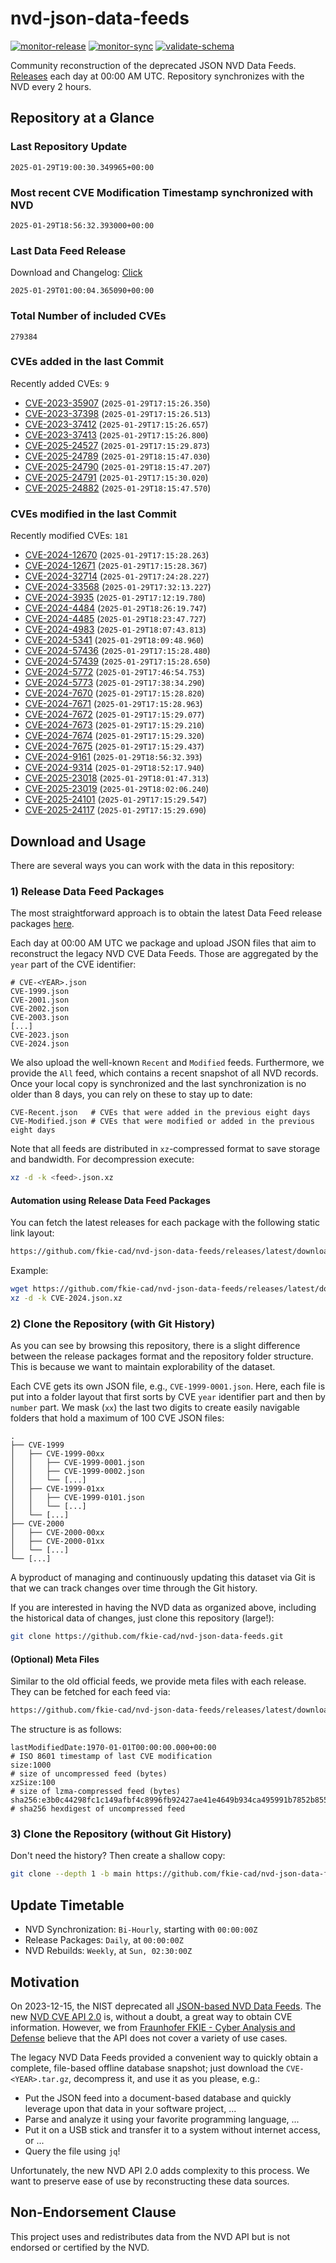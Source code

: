 # nvd-json-data-feeds

[![monitor-release](https://github.com/fkie-cad/nvd-json-data-feeds/actions/workflows/monitor_release.yml/badge.svg)](https://github.com/fkie-cad/nvd-json-data-feeds/actions/workflows/monitor_release.yml)
[![monitor-sync](https://github.com/fkie-cad/nvd-json-data-feeds/actions/workflows/monitor_sync.yml/badge.svg)](https://github.com/fkie-cad/nvd-json-data-feeds/actions/workflows/monitor_sync.yml)
[![validate-schema](https://github.com/fkie-cad/nvd-json-data-feeds/actions/workflows/validate_schema.yml/badge.svg)](https://github.com/fkie-cad/nvd-json-data-feeds/actions/workflows/validate_schema.yml)

Community reconstruction of the deprecated JSON NVD Data Feeds.
[Releases](https://github.com/fkie-cad/nvd-json-data-feeds/releases/latest) each day at 00:00 AM UTC.
Repository synchronizes with the NVD every 2 hours.

## Repository at a Glance

### Last Repository Update

```plain
2025-01-29T19:00:30.349965+00:00
```

### Most recent CVE Modification Timestamp synchronized with NVD

```plain
2025-01-29T18:56:32.393000+00:00
```

### Last Data Feed Release

Download and Changelog: [Click](https://github.com/fkie-cad/nvd-json-data-feeds/releases/latest)

```plain
2025-01-29T01:00:04.365090+00:00
```

### Total Number of included CVEs

```plain
279384
```

### CVEs added in the last Commit

Recently added CVEs: `9`

- [CVE-2023-35907](CVE-2023/CVE-2023-359xx/CVE-2023-35907.json) (`2025-01-29T17:15:26.350`)
- [CVE-2023-37398](CVE-2023/CVE-2023-373xx/CVE-2023-37398.json) (`2025-01-29T17:15:26.513`)
- [CVE-2023-37412](CVE-2023/CVE-2023-374xx/CVE-2023-37412.json) (`2025-01-29T17:15:26.657`)
- [CVE-2023-37413](CVE-2023/CVE-2023-374xx/CVE-2023-37413.json) (`2025-01-29T17:15:26.800`)
- [CVE-2025-24527](CVE-2025/CVE-2025-245xx/CVE-2025-24527.json) (`2025-01-29T17:15:29.873`)
- [CVE-2025-24789](CVE-2025/CVE-2025-247xx/CVE-2025-24789.json) (`2025-01-29T18:15:47.030`)
- [CVE-2025-24790](CVE-2025/CVE-2025-247xx/CVE-2025-24790.json) (`2025-01-29T18:15:47.207`)
- [CVE-2025-24791](CVE-2025/CVE-2025-247xx/CVE-2025-24791.json) (`2025-01-29T17:15:30.020`)
- [CVE-2025-24882](CVE-2025/CVE-2025-248xx/CVE-2025-24882.json) (`2025-01-29T18:15:47.570`)


### CVEs modified in the last Commit

Recently modified CVEs: `181`

- [CVE-2024-12670](CVE-2024/CVE-2024-126xx/CVE-2024-12670.json) (`2025-01-29T17:15:28.263`)
- [CVE-2024-12671](CVE-2024/CVE-2024-126xx/CVE-2024-12671.json) (`2025-01-29T17:15:28.367`)
- [CVE-2024-32714](CVE-2024/CVE-2024-327xx/CVE-2024-32714.json) (`2025-01-29T17:24:28.227`)
- [CVE-2024-33568](CVE-2024/CVE-2024-335xx/CVE-2024-33568.json) (`2025-01-29T17:32:13.227`)
- [CVE-2024-3935](CVE-2024/CVE-2024-39xx/CVE-2024-3935.json) (`2025-01-29T17:12:19.780`)
- [CVE-2024-4484](CVE-2024/CVE-2024-44xx/CVE-2024-4484.json) (`2025-01-29T18:26:19.747`)
- [CVE-2024-4485](CVE-2024/CVE-2024-44xx/CVE-2024-4485.json) (`2025-01-29T18:23:47.727`)
- [CVE-2024-4983](CVE-2024/CVE-2024-49xx/CVE-2024-4983.json) (`2025-01-29T18:07:43.813`)
- [CVE-2024-5341](CVE-2024/CVE-2024-53xx/CVE-2024-5341.json) (`2025-01-29T18:09:48.960`)
- [CVE-2024-57436](CVE-2024/CVE-2024-574xx/CVE-2024-57436.json) (`2025-01-29T17:15:28.480`)
- [CVE-2024-57439](CVE-2024/CVE-2024-574xx/CVE-2024-57439.json) (`2025-01-29T17:15:28.650`)
- [CVE-2024-5772](CVE-2024/CVE-2024-57xx/CVE-2024-5772.json) (`2025-01-29T17:46:54.753`)
- [CVE-2024-5773](CVE-2024/CVE-2024-57xx/CVE-2024-5773.json) (`2025-01-29T17:38:34.290`)
- [CVE-2024-7670](CVE-2024/CVE-2024-76xx/CVE-2024-7670.json) (`2025-01-29T17:15:28.820`)
- [CVE-2024-7671](CVE-2024/CVE-2024-76xx/CVE-2024-7671.json) (`2025-01-29T17:15:28.963`)
- [CVE-2024-7672](CVE-2024/CVE-2024-76xx/CVE-2024-7672.json) (`2025-01-29T17:15:29.077`)
- [CVE-2024-7673](CVE-2024/CVE-2024-76xx/CVE-2024-7673.json) (`2025-01-29T17:15:29.210`)
- [CVE-2024-7674](CVE-2024/CVE-2024-76xx/CVE-2024-7674.json) (`2025-01-29T17:15:29.320`)
- [CVE-2024-7675](CVE-2024/CVE-2024-76xx/CVE-2024-7675.json) (`2025-01-29T17:15:29.437`)
- [CVE-2024-9161](CVE-2024/CVE-2024-91xx/CVE-2024-9161.json) (`2025-01-29T18:56:32.393`)
- [CVE-2024-9314](CVE-2024/CVE-2024-93xx/CVE-2024-9314.json) (`2025-01-29T18:52:17.940`)
- [CVE-2025-23018](CVE-2025/CVE-2025-230xx/CVE-2025-23018.json) (`2025-01-29T18:01:47.313`)
- [CVE-2025-23019](CVE-2025/CVE-2025-230xx/CVE-2025-23019.json) (`2025-01-29T18:02:06.240`)
- [CVE-2025-24101](CVE-2025/CVE-2025-241xx/CVE-2025-24101.json) (`2025-01-29T17:15:29.547`)
- [CVE-2025-24117](CVE-2025/CVE-2025-241xx/CVE-2025-24117.json) (`2025-01-29T17:15:29.690`)


## Download and Usage

There are several ways you can work with the data in this repository:

### 1) Release Data Feed Packages

The most straightforward approach is to obtain the latest Data Feed release packages [here](https://github.com/fkie-cad/nvd-json-data-feeds/releases/latest).

Each day at 00:00 AM UTC we package and upload JSON files that aim to reconstruct the legacy NVD CVE Data Feeds.
Those are aggregated by the `year` part of the CVE identifier:

```
# CVE-<YEAR>.json
CVE-1999.json
CVE-2001.json
CVE-2002.json
CVE-2003.json
[...]
CVE-2023.json
CVE-2024.json
```

We also upload the well-known `Recent` and `Modified` feeds.
Furthermore, we provide the `All` feed, which contains a recent snapshot of all NVD records.
Once your local copy is synchronized and the last synchronization is no older than 8 days, you can rely on these to stay up to date:

```plain
CVE-Recent.json   # CVEs that were added in the previous eight days
CVE-Modified.json # CVEs that were modified or added in the previous eight days
```

Note that all feeds are distributed in `xz`-compressed format to save storage and bandwidth.
For decompression execute:

```sh
xz -d -k <feed>.json.xz
```

#### Automation using Release Data Feed Packages

You can fetch the latest releases for each package with the following static link layout:

```sh
https://github.com/fkie-cad/nvd-json-data-feeds/releases/latest/download/CVE-<YEAR>.json.xz
```

Example:

```sh
wget https://github.com/fkie-cad/nvd-json-data-feeds/releases/latest/download/CVE-2024.json.xz
xz -d -k CVE-2024.json.xz
```

### 2) Clone the Repository (with Git History)

As you can see by browsing this repository, there is a slight difference between the release packages format and the repository folder structure.
This is because we want to maintain explorability of the dataset.

Each CVE gets its own JSON file, e.g., `CVE-1999-0001.json`.
Here, each file is put into a folder layout that first sorts by CVE `year` identifier part and then by `number` part.
We mask (`xx`) the last two digits to create easily navigable folders that hold a maximum of 100 CVE JSON files:

```plain
.
├── CVE-1999
│   ├── CVE-1999-00xx
│   │   ├── CVE-1999-0001.json
│   │   ├── CVE-1999-0002.json
│   │   └── [...]
│   ├── CVE-1999-01xx
│   │   ├── CVE-1999-0101.json
│   │   └── [...]
│   └── [...]
├── CVE-2000
│   ├── CVE-2000-00xx
│   ├── CVE-2000-01xx
│   └── [...]
└── [...]
```

A byproduct of managing and continuously updating this dataset via Git is that we can track changes over time through the Git history.

If you are interested in having the NVD data as organized above, including the historical data of changes, just clone this repository (large!):

```sh
git clone https://github.com/fkie-cad/nvd-json-data-feeds.git
```

#### (Optional) Meta Files

Similar to the old official feeds, we provide meta files with each release. They can be fetched for each feed via:

```sh
https://github.com/fkie-cad/nvd-json-data-feeds/releases/latest/download/CVE-<YEAR>.meta
```

The structure is as follows:

```plain
lastModifiedDate:1970-01-01T00:00:00.000+00:00                          # ISO 8601 timestamp of last CVE modification
size:1000                                                               # size of uncompressed feed (bytes)
xzSize:100                                                              # size of lzma-compressed feed (bytes)
sha256:e3b0c44298fc1c149afbf4c8996fb92427ae41e4649b934ca495991b7852b855 # sha256 hexdigest of uncompressed feed
```

### 3) Clone the Repository (without Git History)

Don't need the history? Then create a shallow copy:

```sh
git clone --depth 1 -b main https://github.com/fkie-cad/nvd-json-data-feeds.git
```


## Update Timetable

* NVD Synchronization: `Bi-Hourly`, starting with `00:00:00Z`
* Release Packages: `Daily`, at `00:00:00Z`
* NVD Rebuilds: `Weekly`, at `Sun, 02:30:00Z`


## Motivation

On 2023-12-15, the NIST deprecated all [JSON-based NVD Data Feeds](https://nvd.nist.gov/vuln/data-feeds#divRetirementBanner-1).
The new [NVD CVE API 2.0](https://nvd.nist.gov/developers/vulnerabilities) is, without a doubt, a great way to obtain CVE information.
However, we from [Fraunhofer FKIE - Cyber Analysis and Defense](https://www.fkie.fraunhofer.de/en/departments/cad.html) believe that the API does not cover a variety of use cases.

The legacy NVD Data Feeds provided a convenient way to quickly obtain a complete, file-based offline database snapshot; just download the `CVE-<YEAR>.tar.gz`, decompress it, and use it as you please, e.g.:

- Put the JSON feed into a document-based database and quickly leverage upon that data in your software project, ...
- Parse and analyze it using your favorite programming language, ...
- Put it on a USB stick and transfer it to a system without internet access, or ...
- Query the file using `jq`!

Unfortunately, the new NVD API 2.0 adds complexity to this process.
We want to preserve ease of use by reconstructing these data sources.

## Non-Endorsement Clause

This project uses and redistributes data from the NVD API but is not endorsed or certified by the NVD.